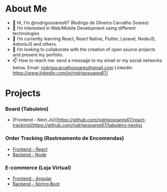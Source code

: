 # About Me

- 👋 Hi, I’m @rodrigosoares67 (Rodrigo de Oliveira Carvalho Soares)
- 👀 I’m interested in Web/Mobile Development using different technologies
- 🌱 I’m currently learning React, React Native, Flutter, Laravel, NodeJS, AdonisJS and others.
- 💞️ I’m looking to collaborate with the creation of open source projects and present my porfolio.
- 📫 How to reach me: send a message to my email or my social networks below.
  Email: rodrigocarvalhosoares@gmail.com
  Linkedin: https://www.linkedin.com/in/rodrigosoares67/
 
# Projects

### Board (Tabuleiro)
- [Frontend - Next.Js]([https://github.com/rodrigosoares67/react-tracking](https://github.com/rodrigosoares67/tabuleiro-nextjs)

### Order Tracking (Rastreamento de Encomendas)
- [Frontend - React](https://github.com/rodrigosoares67/react-tracking)
- [Backend - Node](https://github.com/rodrigosoares67/node-tracking)

### E-commerce (Loja Virtual)
- [Frontend - Angular](https://github.com/rodrigosoares67/angular-ecommerce)
- [Backend - Spring Boot](https://github.com/rodrigosoares67/springboot-api-ecommerce)

